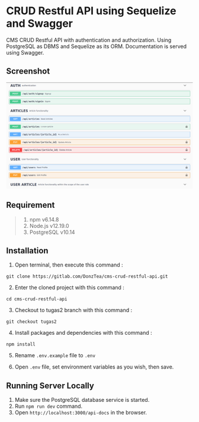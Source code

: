 # CRUD Restful API using Sequelize and Swagger

CMS CRUD Restful API with authentication and authorization. Using PostgreSQL as DBMS and Sequelize as its ORM. Documentation is served using Swagger.

## Screenshot

![screenshot](./screenshot.png)

## Requirement

> 1.  npm v6.14.8
> 2.  Node.js v12.19.0
> 3.  PostgreSQL v10.14

## Installation

1. Open terminal, then execute this command :

```
git clone https://gitlab.com/DonzTea/cms-crud-restful-api.git
```

2.  Enter the cloned project with this command :

```
cd cms-crud-restful-api
```

3. Checkout to tugas2 branch with this command :

```
git checkout tugas2
```

4.  Install packages and dependencies with this command :

```
npm install
```

5.  Rename `.env.example` file to `.env`

6.  Open `.env` file, set environment variables as you wish, then save.

## Running Server Locally

1.  Make sure the PostgreSQL database service is started.
2.  Run `npm run dev` command.
3.  Open `http://localhost:3000/api-docs` in the browser.
